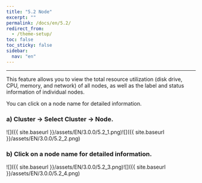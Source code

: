 ```yaml
---
title: "5.2 Node"
excerpt: ""
permalink: /docs/en/5.2/
redirect_from:
  - /theme-setup/
toc: false
toc_sticky: false
sidebar:
  nav: "en"
---
```



---

This feature allows you to view the total resource utilization (disk drive, CPU, memory, and network) of all nodes, as well as the label and status information of individual nodes.

You can click on a node name for detailed information.

### a\) Cluster → Select Cluster → Node.
![]({{ site.baseurl }}/assets/EN/3.0.0/5.2_1.png)![]({{ site.baseurl }}/assets/EN/3.0.0/5.2_2.png)

### b\) Click on a node name for detailed information.
![]({{ site.baseurl }}/assets/EN/3.0.0/5.2_3.png)![]({{ site.baseurl }}/assets/EN/3.0.0/5.2_4.png)
